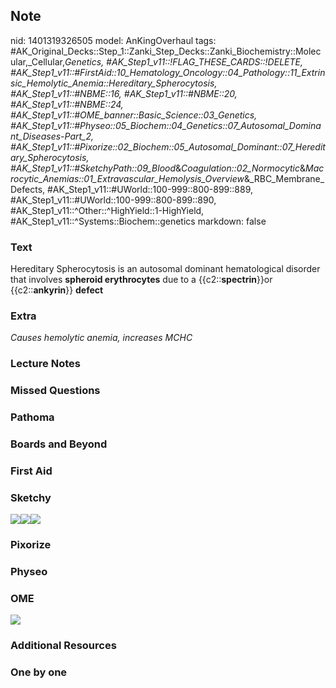 ## Note
nid: 1401319326505
model: AnKingOverhaul
tags: #AK_Original_Decks::Step_1::Zanki_Step_Decks::Zanki_Biochemistry::Molecular,_Cellular,_Genetics, #AK_Step1_v11::!FLAG_THESE_CARDS::!DELETE, #AK_Step1_v11::#FirstAid::10_Hematology_Oncology::04_Pathology::11_Extrinsic_Hemolytic_Anemia::Hereditary_Spherocytosis, #AK_Step1_v11::#NBME::16, #AK_Step1_v11::#NBME::20, #AK_Step1_v11::#NBME::24, #AK_Step1_v11::#OME_banner::Basic_Science::03_Genetics, #AK_Step1_v11::#Physeo::05_Biochem::04_Genetics::07_Autosomal_Dominant_Diseases_-_Part_2, #AK_Step1_v11::#Pixorize::02_Biochem::05_Autosomal_Dominant::07_Hereditary_Spherocytosis, #AK_Step1_v11::#SketchyPath::09_Blood_&_Coagulation::02_Normocytic_&_Macrocytic_Anemias::01_Extravascular_Hemolysis_Overview_&_RBC_Membrane_Defects, #AK_Step1_v11::#UWorld::100-999::800-899::889, #AK_Step1_v11::#UWorld::100-999::800-899::890, #AK_Step1_v11::^Other::^HighYield::1-HighYield, #AK_Step1_v11::^Systems::Biochem::genetics
markdown: false

### Text
Hereditary Spherocytosis is an autosomal dominant hematological
disorder that involves <b>spheroid erythrocytes</b> due to a
{{c2::<b>spectrin</b>}}or {{c2::<b>ankyrin</b>}} <b>defect</b>

### Extra
<div>
  <i>Causes hemolytic anemia, increases MCHC</i>
</div>

### Lecture Notes


### Missed Questions


### Pathoma


### Boards and Beyond


### First Aid


### Sketchy
<div><img src="spherocytosis%20ankyrin.jpg" class=
"resizer"><img src="spherocytosis%20spectrin.jpg" class=
"resizer"><img src=
"Zoverall%20picture-34619bd654d681ee8cdc86bc15fb510fd9755dbc.JPG"
class="resizer"></div>

### Pixorize


### Physeo


### OME
<div class="ome-widget">
  <a href="https://onlinemeded.org/spa/genetics?ref=anki"><img src=
  "_OME_AnkiFlashcards_Topic_2.png"></a>
</div>

### Additional Resources


### One by one

